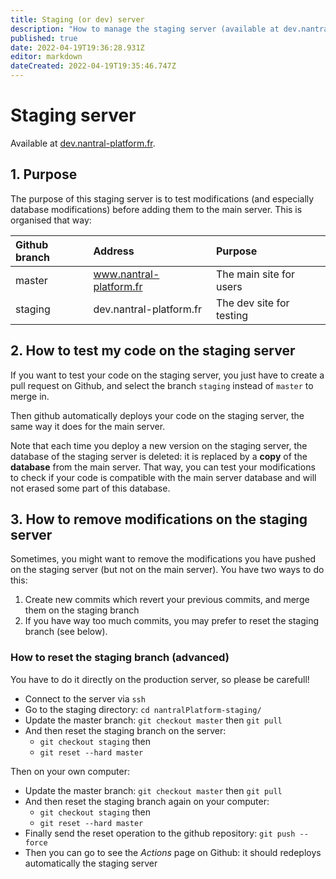 ```yaml
---
title: Staging (or dev) server
description: "How to manage the staging server (available at dev.nantral-platform.fr)"
published: true
date: 2022-04-19T19:36:28.931Z
editor: markdown
dateCreated: 2022-04-19T19:35:46.747Z
---
```


# Staging server

Available at [dev.nantral-platform.fr](https://dev.nantral-platform.fr).

## 1. Purpose

The purpose of this staging server is to test modifications (and especially database modifications) before adding them to the main server. This is organised that way:

| Github branch | Address                 | Purpose                  |
| :------------ | :---------------------- | :----------------------- |
| master        | www.nantral-platform.fr | The main site for users  |
| staging       | dev.nantral-platform.fr | The dev site for testing |

## 2. How to test my code on the staging server

If you want to test your code on the staging server, you just have to create a pull request on Github, and select the branch `staging` instead of `master` to merge in.

Then github automatically deploys your code on the staging server, the same way it does for the main server.

Note that each time you deploy a new version on the staging server, the database of the staging server is deleted: it is replaced by a **copy** of the **database** from the main server. That way, you can test your modifications to check if your code is compatible with the main server database and will not erased some part of this database.

## 3. How to remove modifications on the staging server

Sometimes, you might want to remove the modifications you have pushed on the staging server (but not on the main server). You have two ways to do this:

1. Create new commits which revert your previous commits, and merge them on the staging branch
2. If you have way too much commits, you may prefer to reset the staging branch (see below).

### How to reset the staging branch (advanced)

You have to do it directly on the production server, so please be carefull!

- Connect to the server via `ssh`
- Go to the staging directory: `cd nantralPlatform-staging/`
- Update the master branch: `git checkout master` then `git pull`
- And then reset the staging branch on the server:
  - `git checkout staging` then
  - `git reset --hard master`

Then on your own computer:

- Update the master branch: `git checkout master` then `git pull`
- And then reset the staging branch again on your computer:
  - `git checkout staging` then
  - `git reset --hard master`
- Finally send the reset operation to the github repository: `git push --force`
- Then you can go to see the _Actions_ page on Github: it should redeploys automatically the staging server
